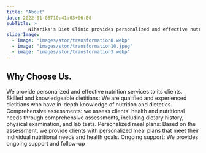 ```yaml
---
title: "About"
date: 2022-01-08T10:41:03+06:00
subTitle: >
        Niharika's Diet Clinic provides personalized and effective nutrition services to its clients.
sliderImage:
  - image: "images/stor/transformation8.webp"
  - image: "images/stor/transformation10.jpeg"
  - image: "images/stor/transformation3.webp"
---
```

## Why Choose Us.

We provide personalized and effective nutrition services to its clients. Skilled and knowledgeable dietitians: We are qualified and experienced dietitians who have in-depth knowledge of nutrition and dietetics. Comprehensive assessments: we assess clients' health and nutritional needs through comprehensive assessments, including dietary history, physical examination, and lab tests. Personalized meal plans: Based on the assessment, we provide clients with personalized meal plans that meet their individual nutritional needs and health goals. Ongoing support: We provides ongoing support and follow-up
